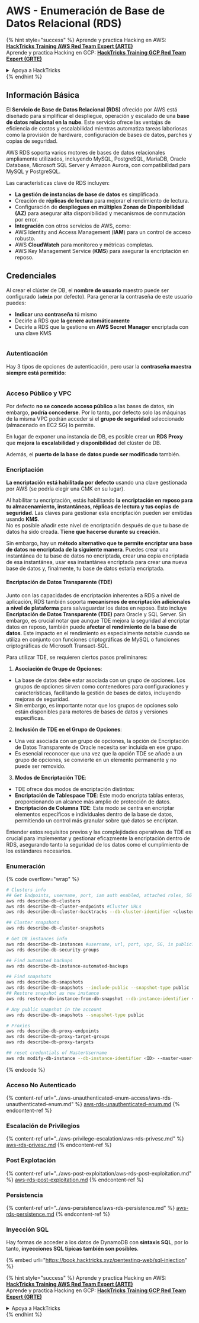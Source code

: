 # AWS - Enumeración de Base de Datos Relacional (RDS)

{% hint style="success" %}
Aprende y practica Hacking en AWS:<img src="../../../.gitbook/assets/image (1) (1) (1) (1).png" alt="" data-size="line">[**HackTricks Training AWS Red Team Expert (ARTE)**](https://training.hacktricks.xyz/courses/arte)<img src="../../../.gitbook/assets/image (1) (1) (1) (1).png" alt="" data-size="line">\
Aprende y practica Hacking en GCP: <img src="../../../.gitbook/assets/image (2) (1).png" alt="" data-size="line">[**HackTricks Training GCP Red Team Expert (GRTE)**<img src="../../../.gitbook/assets/image (2) (1).png" alt="" data-size="line">](https://training.hacktricks.xyz/courses/grte)

<details>

<summary>Apoya a HackTricks</summary>

* Revisa los [**planes de suscripción**](https://github.com/sponsors/carlospolop)!
* **Únete al** 💬 [**grupo de Discord**](https://discord.gg/hRep4RUj7f) o al [**grupo de telegram**](https://t.me/peass) o **síguenos** en **Twitter** 🐦 [**@hacktricks\_live**](https://twitter.com/hacktricks_live)**.**
* **Comparte trucos de hacking enviando PRs a los** [**HackTricks**](https://github.com/carlospolop/hacktricks) y [**HackTricks Cloud**](https://github.com/carlospolop/hacktricks-cloud) repositorios de github.

</details>
{% endhint %}

## Información Básica

El **Servicio de Base de Datos Relacional (RDS)** ofrecido por AWS está diseñado para simplificar el despliegue, operación y escalado de una **base de datos relacional en la nube**. Este servicio ofrece las ventajas de eficiencia de costos y escalabilidad mientras automatiza tareas laboriosas como la provisión de hardware, configuración de bases de datos, parches y copias de seguridad.

AWS RDS soporta varios motores de bases de datos relacionales ampliamente utilizados, incluyendo MySQL, PostgreSQL, MariaDB, Oracle Database, Microsoft SQL Server y Amazon Aurora, con compatibilidad para MySQL y PostgreSQL.

Las características clave de RDS incluyen:

* **La gestión de instancias de base de datos** es simplificada.
* Creación de **réplicas de lectura** para mejorar el rendimiento de lectura.
* Configuración de **despliegues en múltiples Zonas de Disponibilidad (AZ)** para asegurar alta disponibilidad y mecanismos de conmutación por error.
* **Integración** con otros servicios de AWS, como:
* AWS Identity and Access Management (**IAM**) para un control de acceso robusto.
* AWS **CloudWatch** para monitoreo y métricas completas.
* AWS Key Management Service (**KMS**) para asegurar la encriptación en reposo.

## Credenciales

Al crear el clúster de DB, el **nombre de usuario** maestro puede ser configurado (**`admin`** por defecto). Para generar la contraseña de este usuario puedes:

* **Indicar** una **contraseña** tú mismo
* Decirle a RDS que **la genere automáticamente**
* Decirle a RDS que la gestione en **AWS Secret Manager** encriptada con una clave KMS

<figure><img src="../../../.gitbook/assets/image (144).png" alt=""><figcaption></figcaption></figure>

### Autenticación

Hay 3 tipos de opciones de autenticación, pero usar la **contraseña maestra siempre está permitido**:

<figure><img src="../../../.gitbook/assets/image (227).png" alt=""><figcaption></figcaption></figure>

### Acceso Público y VPC

Por defecto **no se concede acceso público** a las bases de datos, sin embargo, **podría concederse**. Por lo tanto, por defecto solo las máquinas de la misma VPC podrán acceder si el **grupo de seguridad** seleccionado (almacenado en EC2 SG) lo permite.

En lugar de exponer una instancia de DB, es posible crear un **RDS Proxy** que **mejora** la **escalabilidad** y **disponibilidad** del clúster de DB.

Además, el **puerto de la base de datos puede ser modificado** también.

### Encriptación

**La encriptación está habilitada por defecto** usando una clave gestionada por AWS (se podría elegir una CMK en su lugar).

Al habilitar tu encriptación, estás habilitando **la encriptación en reposo para tu almacenamiento, instantáneas, réplicas de lectura y tus copias de seguridad**. Las claves para gestionar esta encriptación pueden ser emitidas usando **KMS**.\
No es posible añadir este nivel de encriptación después de que tu base de datos ha sido creada. **Tiene que hacerse durante su creación**.

Sin embargo, hay un **método alternativo que te permite encriptar una base de datos no encriptada de la siguiente manera**. Puedes crear una instantánea de tu base de datos no encriptada, crear una copia encriptada de esa instantánea, usar esa instantánea encriptada para crear una nueva base de datos y, finalmente, tu base de datos estaría encriptada.

#### Encriptación de Datos Transparente (TDE)

Junto con las capacidades de encriptación inherentes a RDS a nivel de aplicación, RDS también soporta **mecanismos de encriptación adicionales a nivel de plataforma** para salvaguardar los datos en reposo. Esto incluye **Encriptación de Datos Transparente (TDE)** para Oracle y SQL Server. Sin embargo, es crucial notar que aunque TDE mejora la seguridad al encriptar datos en reposo, también puede **afectar el rendimiento de la base de datos**. Este impacto en el rendimiento es especialmente notable cuando se utiliza en conjunto con funciones criptográficas de MySQL o funciones criptográficas de Microsoft Transact-SQL.

Para utilizar TDE, se requieren ciertos pasos preliminares:

1. **Asociación de Grupo de Opciones**:
* La base de datos debe estar asociada con un grupo de opciones. Los grupos de opciones sirven como contenedores para configuraciones y características, facilitando la gestión de bases de datos, incluyendo mejoras de seguridad.
* Sin embargo, es importante notar que los grupos de opciones solo están disponibles para motores de bases de datos y versiones específicas.
2. **Inclusión de TDE en el Grupo de Opciones**:
* Una vez asociada con un grupo de opciones, la opción de Encriptación de Datos Transparente de Oracle necesita ser incluida en ese grupo.
* Es esencial reconocer que una vez que la opción TDE se añade a un grupo de opciones, se convierte en un elemento permanente y no puede ser removido.
3. **Modos de Encriptación TDE**:
* TDE ofrece dos modos de encriptación distintos:
* **Encriptación de Tablespace TDE**: Este modo encripta tablas enteras, proporcionando un alcance más amplio de protección de datos.
* **Encriptación de Columna TDE**: Este modo se centra en encriptar elementos específicos e individuales dentro de la base de datos, permitiendo un control más granular sobre qué datos se encriptan.

Entender estos requisitos previos y las complejidades operativas de TDE es crucial para implementar y gestionar eficazmente la encriptación dentro de RDS, asegurando tanto la seguridad de los datos como el cumplimiento de los estándares necesarios.

### Enumeración

{% code overflow="wrap" %}
```bash
# Clusters info
## Get Endpoints, username, port, iam auth enabled, attached roles, SG
aws rds describe-db-clusters
aws rds describe-db-cluster-endpoints #Cluster URLs
aws rds describe-db-cluster-backtracks --db-cluster-identifier <cluster-name>

## Cluster snapshots
aws rds describe-db-cluster-snapshots

# Get DB instances info
aws rds describe-db-instances #username, url, port, vpc, SG, is public?
aws rds describe-db-security-groups

## Find automated backups
aws rds describe-db-instance-automated-backups

## Find snapshots
aws rds describe-db-snapshots
aws rds describe-db-snapshots --include-public --snapshot-type public
## Restore snapshot as new instance
aws rds restore-db-instance-from-db-snapshot --db-instance-identifier <ID> --db-snapshot-identifier <ID> --availability-zone us-west-2a

# Any public snapshot in the account
aws rds describe-db-snapshots --snapshot-type public

# Proxies
aws rds describe-db-proxy-endpoints
aws rds describe-db-proxy-target-groups
aws rds describe-db-proxy-targets

## reset credentials of MasterUsername
aws rds modify-db-instance --db-instance-identifier <ID> --master-user-password <NewPassword> --apply-immediately
```
{% endcode %}

### Acceso No Autenticado

{% content-ref url="../aws-unauthenticated-enum-access/aws-rds-unauthenticated-enum.md" %}
[aws-rds-unauthenticated-enum.md](../aws-unauthenticated-enum-access/aws-rds-unauthenticated-enum.md)
{% endcontent-ref %}

### Escalación de Privilegios

{% content-ref url="../aws-privilege-escalation/aws-rds-privesc.md" %}
[aws-rds-privesc.md](../aws-privilege-escalation/aws-rds-privesc.md)
{% endcontent-ref %}

### Post Explotación

{% content-ref url="../aws-post-exploitation/aws-rds-post-exploitation.md" %}
[aws-rds-post-exploitation.md](../aws-post-exploitation/aws-rds-post-exploitation.md)
{% endcontent-ref %}

### Persistencia

{% content-ref url="../aws-persistence/aws-rds-persistence.md" %}
[aws-rds-persistence.md](../aws-persistence/aws-rds-persistence.md)
{% endcontent-ref %}

### Inyección SQL

Hay formas de acceder a los datos de DynamoDB con **sintaxis SQL**, por lo tanto, **inyecciones SQL típicas también son posibles**.

{% embed url="https://book.hacktricks.xyz/pentesting-web/sql-injection" %}

{% hint style="success" %}
Aprende y practica Hacking en AWS:<img src="../../../.gitbook/assets/image (1) (1) (1) (1).png" alt="" data-size="line">[**HackTricks Training AWS Red Team Expert (ARTE)**](https://training.hacktricks.xyz/courses/arte)<img src="../../../.gitbook/assets/image (1) (1) (1) (1).png" alt="" data-size="line">\
Aprende y practica Hacking en GCP: <img src="../../../.gitbook/assets/image (2) (1).png" alt="" data-size="line">[**HackTricks Training GCP Red Team Expert (GRTE)**<img src="../../../.gitbook/assets/image (2) (1).png" alt="" data-size="line">](https://training.hacktricks.xyz/courses/grte)

<details>

<summary>Apoya a HackTricks</summary>

* Revisa los [**planes de suscripción**](https://github.com/sponsors/carlospolop)!
* **Únete al** 💬 [**grupo de Discord**](https://discord.gg/hRep4RUj7f) o al [**grupo de telegram**](https://t.me/peass) o **síguenos** en **Twitter** 🐦 [**@hacktricks\_live**](https://twitter.com/hacktricks_live)**.**
* **Comparte trucos de hacking enviando PRs a los** [**repositorios de HackTricks**](https://github.com/carlospolop/hacktricks) y [**HackTricks Cloud**](https://github.com/carlospolop/hacktricks-cloud).

</details>
{% endhint %}
